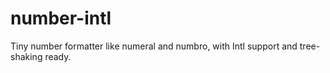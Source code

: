 # number-intl

Tiny number formatter like numeral and numbro, with Intl support and tree-shaking ready.
